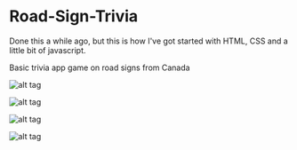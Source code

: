 # Road-Sign-Trivia
Done this a while ago, but this is how I've got started with HTML, CSS and a little bit of javascript. 

Basic trivia app game on road signs from Canada

![alt tag](https://cloud.githubusercontent.com/assets/2288335/5694639/6bbd1b1c-993e-11e4-9337-8a13c2accb67.PNG)

![alt tag](https://cloud.githubusercontent.com/assets/2288335/5694642/9a95afda-993e-11e4-9e0b-b0eeb45301db.PNG)

![alt tag](https://cloud.githubusercontent.com/assets/2288335/5694643/9c1eec04-993e-11e4-9987-a9e0106a4e79.PNG)

![alt tag](https://cloud.githubusercontent.com/assets/2288335/5694644/9de527ec-993e-11e4-919e-904020816809.PNG)
